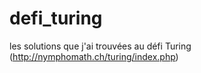 # defi_turing
les solutions que j'ai trouvées au défi Turing (http://nymphomath.ch/turing/index.php)
